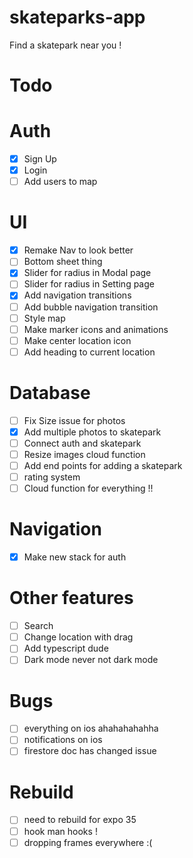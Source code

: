 # skateparks-app

Find a skatepark near you !

# Todo

# Auth 

- [X] Sign Up
- [X] Login
- [ ] Add users to map 

# UI 

- [X] Remake Nav to look better
- [ ] Bottom sheet thing
- [X] Slider for radius in Modal page
- [ ] Slider for radius in Setting page
- [X] Add navigation transitions 
- [ ] Add bubble navigation transition
- [ ] Style map 
- [ ] Make marker icons and animations
- [ ] Make center location icon
- [ ] Add heading to current location 

# Database 

- [ ] Fix Size issue for photos 
- [X] Add multiple photos to skatepark
- [ ] Connect auth and skatepark 
- [ ] Resize images cloud function 
- [ ] Add end points for adding a skatepark 
- [ ] rating system 
- [ ] Cloud function for everything !!

# Navigation

- [X] Make new stack for auth

# Other features 

- [ ] Search 
- [ ] Change location with drag 
- [ ] Add typescript dude
- [ ] Dark mode never not dark mode

# Bugs 

- [ ] everything on ios ahahahahahha
- [ ] notifications on ios 
- [ ] firestore doc has changed issue

# Rebuild 
- [ ] need to rebuild for expo 35 
- [ ] hook man hooks !
- [ ] dropping frames everywhere :(